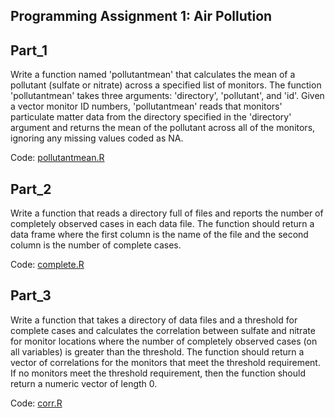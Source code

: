 Programming Assignment 1: Air Pollution
----------------------------------------

Part_1
------
Write a function named 'pollutantmean' that calculates the mean of a pollutant (sulfate or nitrate) across a specified list of monitors. The function 'pollutantmean' takes three arguments: 'directory', 'pollutant', and 'id'. Given a vector monitor ID numbers, 'pollutantmean' reads that monitors' particulate matter data from the directory specified in the 'directory' argument and returns the mean of the pollutant across all of the monitors, ignoring any missing values coded as NA.

Code: [pollutantmean.R](https://github.com/LuqiY/RprogrammingCoursera/blob/master/Assignment1_AirPollution/pollutantmean.R)

Part_2
------
Write a function that reads a directory full of files and reports the number of completely observed cases in each data file. The function should return a data frame where the first column is the name of the file and the second column is the number of complete cases.

Code: [complete.R](https://github.com/LuqiY/RprogrammingCoursera/blob/master/Assignment1_AirPollution/complete.R)

Part_3
------
Write a function that takes a directory of data files and a threshold for complete cases and calculates the correlation between sulfate and nitrate for monitor locations where the number of completely observed cases (on all variables) is greater than the threshold. The function should return a vector of correlations for the monitors that meet the threshold requirement. If no monitors meet the threshold requirement, then the function should return a numeric vector of length 0. 

Code: [corr.R](https://github.com/LuqiY/RprogrammingCoursera/blob/master/Assignment1_AirPollution/corr.R)
